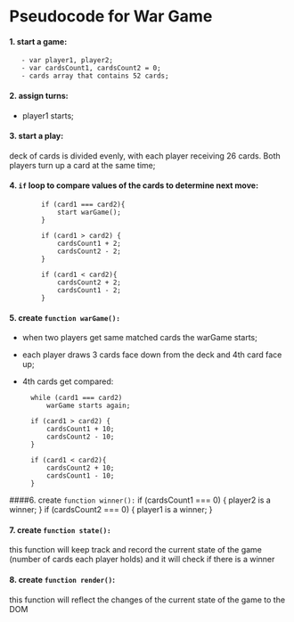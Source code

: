# Pseudocode for War Game
#### 1. start a game:
       - var player1, player2; 
       - var cardsCount1, cardsCount2 = 0;
       - cards array that contains 52 cards;
#### 2. assign turns: 
* player1 starts;		
		
#### 3. start a play: 
deck of cards is divided evenly, with each player receiving 26 cards. Both players turn up a card at the same time;
#### 4. `if` loop to compare values of the cards to determine  next move: 
			
			if (card1 === card2){  
				start warGame();
			}
				
			if (card1 > card2) {
			    cardsCount1 + 2;
			    cardsCount2 - 2;
			}
			    
			if (card1 < card2){
				cardsCount2 + 2;
				cardsCount1 - 2;
			}
#### 5. create `function warGame():`

* when two players get same matched cards the warGame starts;
			
* each player draws 3 cards face down from the deck and 4th card face up;
			
* 4th cards get compared:
					
		while (card1 === card2) 
			warGame starts again;
					
		if (card1 > card2) {
			cardsCount1 + 10;
			cardsCount2 - 10;
		}
			    
		if (card1 < card2){
			cardsCount2 + 10;
			cardsCount1 - 10;
		}	
			  	  
####6. create `function winner():` 
		if  (cardsCount1 === 0) {
			player2 is a winner;
	    } 
	    if (cardsCount2 === 0) {
			player1 is a winner;
		}
				 
#### 7. create `function state():`
this function will keep track and record the current state of the game (number of cards each player holds) and it will check if there is a winner
			
#### 8. create `function render()`:
this function will reflect the changes of the current state of the game to the DOM


						
			
 
			   
    	